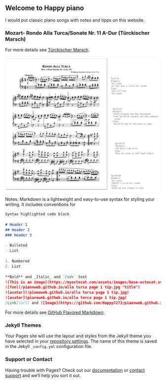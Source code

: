 ## Welcome to Happy piano

I would put classic piano songs with notes and tipps on this website.


### Mozart- Rondo Alla Turca/Sonate Nr. 11 A-Dur (Türckischer Marsch)
For more details see [Türckischer Marsch](https://www.youtube.com/watch?v=eNLeSHqzhwk).

![Image](https://github.com/Happy7273/pianoweb.github.io/blob/942ab92fa01a98e52d9e575ba40216ac6cb45112/alla%20turca%20page%201%20tip.jpg)

Notes:
Markdown is a lightweight and easy-to-use syntax for styling your writing. It includes conventions for

```markdown
Syntax highlighted code block

# Header 1
## Header 2
### Header 3

- Bulleted
- List

1. Numbered
2. List

**Bold** and _Italic_ and `Code` text
![This is an image](https://myoctocat.com/assets/images/base-octocat.svg)
![foo](/pianoweb.github.io/alla turca page 1 tip.jpg "title")
![avatar](/pianoweb.github.io/alla turca page 1 tip.jpg)
![avatar](pianoweb.github.io/alla turca page 1 tip.jpg)
[Link](url) and ![Image](https://github.com/Happy7273/pianoweb.github.io/blob/942ab92fa01a98e52d9e575ba40216ac6cb45112/alla%20turca%20page%201%20tip.jpg)
```

For more details see [GitHub Flavored Markdown](https://www.youtube.com/watch?v=A_THdzBnHy0).

### Jekyll Themes

Your Pages site will use the layout and styles from the Jekyll theme you have selected in your [repository settings](https://github.com/Happy7273/pianoweb.github.io/settings/pages). The name of this theme is saved in the Jekyll `_config.yml` configuration file.

### Support or Contact

Having trouble with Pages? Check out our [documentation](https://docs.github.com/categories/github-pages-basics/) or [contact support](https://support.github.com/contact) and we’ll help you sort it out.

